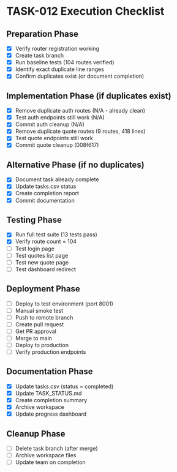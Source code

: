 # TASK-012 Execution Checklist

## Preparation Phase
- [x] Verify router registration working
- [x] Create task branch
- [x] Run baseline tests (104 routes verified)
- [x] Identify exact duplicate line ranges
- [x] Confirm duplicates exist (or document completion)

## Implementation Phase (if duplicates exist)
- [x] Remove duplicate auth routes (N/A - already clean)
- [x] Test auth endpoints still work (N/A)
- [x] Commit auth cleanup (N/A)
- [x] Remove duplicate quote routes (9 routes, 418 lines)
- [x] Test quote endpoints still work
- [x] Commit quote cleanup (008f617)

## Alternative Phase (if no duplicates)
- [x] Document task already complete
- [x] Update tasks.csv status
- [x] Create completion report
- [x] Commit documentation

## Testing Phase
- [x] Run full test suite (13 tests pass)
- [x] Verify route count = 104
- [ ] Test login page
- [ ] Test quotes list page
- [ ] Test new quote page
- [ ] Test dashboard redirect

## Deployment Phase
- [ ] Deploy to test environment (port 8001)
- [ ] Manual smoke test
- [ ] Push to remote branch
- [ ] Create pull request
- [ ] Get PR approval
- [ ] Merge to main
- [ ] Deploy to production
- [ ] Verify production endpoints

## Documentation Phase
- [x] Update tasks.csv (status = completed)
- [x] Update TASK_STATUS.md
- [x] Create completion summary
- [x] Archive workspace
- [x] Update progress dashboard

## Cleanup Phase
- [ ] Delete task branch (after merge)
- [ ] Archive workspace files
- [ ] Update team on completion
